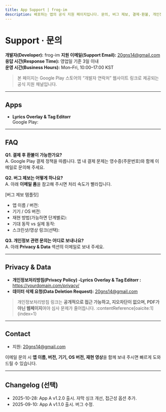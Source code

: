 ```yaml
---
title: App Support | frog-im
description: 배포하는 앱의 공식 지원 페이지입니다. 문의, 버그 제보, 결제·환불, 개인정보 관련 요청 방법을 안내합니다.
---
```


# Support · 문의

**개발자(Developer):** frog-im 
**지원 이메일(Support Email):** 20gns14@gmail.com  
**응답 시간(Response Time):** 영업일 기준 3일 이내  
**운영 시간(Business Hours):** Mon–Fri, 10:00–17:00 KST

> 본 페이지는 Google Play 스토어의 “개발자 연락처” 웹사이트 링크로 제공되는 공식 지원 채널입니다.

---

## Apps
- **Lyrics Overlay & Tag Editorr**  
  Google Play: 

---

## FAQ

**Q1. 결제 후 환불이 가능한가요?**  
A. Google Play 결제 정책을 따릅니다. 앱 내 결제 문제는 영수증(주문번호)와 함께 이메일로 문의해 주세요.

**Q2. 버그 제보는 어떻게 하나요?**  
A. 아래 **이메일 폼**을 참고해 주시면 처리 속도가 빨라집니다.

[버그 제보 템플릿]

* 앱 이름 / 버전:
* 기기 / OS 버전:
* 재현 방법(가능하면 단계별로):
* 기대 동작 vs 실제 동작:
* 스크린샷/영상 링크(선택):


**Q3. 개인정보 관련 문의는 어디로 보내나요?**  
A. 아래 **Privacy & Data** 섹션의 이메일로 보내 주세요.

---

## Privacy & Data

- **개인정보처리방침(Privacy Policy) -Lyrics Overlay & Tag Editorr :** [https://yourdomain.com/privacy/  ](https://frog-im.github.io/privacy/bbo-music-player/ko/)
- **데이터 삭제 요청(Data Deletion Request):** 20gns14@gmail.com

> 개인정보처리방침 링크는 **공개적으로 접근 가능하고, 지오차단이 없으며, PDF가 아닌 웹페이지**여야 심사 문제가 줄어듭니다. :contentReference[oaicite:1]{index=1}

---

## Contact

- 지원: 20gns14@gmail.com 

이메일 문의 시 **앱 이름, 버전, 기기, OS 버전, 재현 영상**을 함께 보내 주시면 빠르게 도와드릴 수 있습니다.


---

## Changelog (선택)
- 2025-10-28: App A v1.2.0 출시. 자막 싱크 개선, 접근성 옵션 추가.
- 2025-09-10: App A v1.1.0 출시. 버그 수정.
